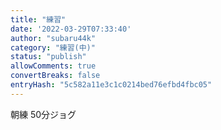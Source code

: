 ```yaml
---
title: "練習"
date: '2022-03-29T07:33:40'
author: "subaru44k"
category: "練習(中)"
status: "publish"
allowComments: true
convertBreaks: false
entryHash: "5c582a11e3c1c0214bed76efbd4fbc05"
---
```

朝練
50分ジョグ
